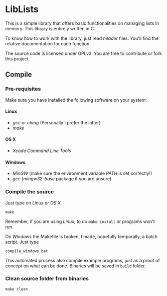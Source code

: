 # LibLists

This is a simple library that offers basic functionalities on managing lists in
memory. This library is entirely written in C.

To know how to work with the library, just read *header* files. You'll find the
relative documentation for each function.

The source code is licensed under GPLv3. You are free to contribute or fork this
project.

## Compile

### Pre-requisites
Make sure you have installed the following software on your system:

#### Linux
- _gcc_ or _clang_ (Personally I prefer the latter)
- _make_

#### OS X
- _Xcode Command Line Tools_

#### Windows
- _MinGW_ (make sure the environment variable *PATH* is set correctly!)
- _gcc_ (_mingw32-base_ package if you are unsure)

### Compile the source
Just type on _Linux_ or _OS X_

```Shell
make
```

Remember, if you are using _Linux_, to do ```make install``` or programs won't
run.

On _Windows_ the Makefile is broken, I made, hopefully temporally, a batch
script. Just type
```Shell
compile_windows.bat
```

This automated process also compile example programs, just as a proof of concept on what can be done. Binaries will be saved in ```build``` folder.

### Clean source folder from binaries
```Shell
make clean
```